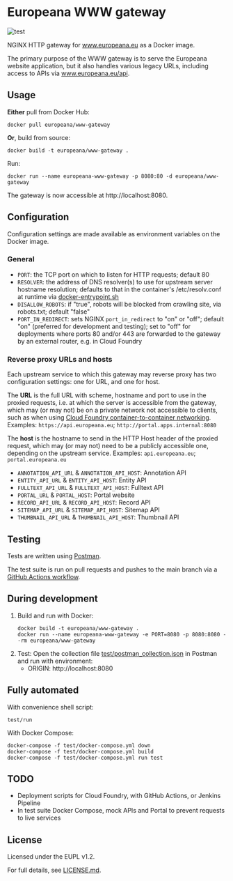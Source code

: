 # Europeana WWW gateway

![test](https://github.com/europeana/www-gateway/workflows/test/badge.svg)

NGINX HTTP gateway for www.europeana.eu as a Docker image.

The primary purpose of the WWW gateway is to serve the Europeana website
application, but it also handles various legacy URLs, including access to APIs
via www.europeana.eu/api.

## Usage

**Either** pull from Docker Hub:
```
docker pull europeana/www-gateway
```

**Or**, build from source:
```
docker build -t europeana/www-gateway .
```

Run:
```
docker run --name europeana-www-gateway -p 8080:80 -d europeana/www-gateway
```

The gateway is now accessible at http://localhost:8080.


## Configuration

Configuration settings are made available as environment variables on the Docker
image.

### General
* `PORT`: the TCP port on which to listen for HTTP requests; default 80
* `RESOLVER`: the address of DNS resolver(s) to use for upstream server hostname
  resolution; defaults to that in the container's /etc/resolv.conf at runtime
  via [docker-entrypoint.sh](./src/docker-entrypoint.sh)
* `DISALLOW_ROBOTS`: if "true", robots will be blocked from crawling site, via
  robots.txt; default "false"
* `PORT_IN_REDIRECT`: sets NGINX `port_in_redirect` to "on" or "off"; default
  "on" (preferred for development and testing); set to "off" for deployments
  where ports 80 and/or 443 are forwarded to the gateway by an external router,
  e.g. in Cloud Foundry

### Reverse proxy URLs and hosts

Each upstream service to which this gateway may reverse proxy has two configuration
settings: one for URL, and one for host.

The **URL** is the full URL with scheme, hostname and port to use in the proxied
requests, i.e. at which the server is accessible from the gateway, which may (or
may not) be on a private network not accessible to clients, such as when using
[Cloud Foundry container-to-container networking](https://docs.cloudfoundry.org/devguide/deploy-apps/cf-networking.html).
Examples: `https://api.europeana.eu`; `http://portal.apps.internal:8080`

The **host** is the hostname to send in the HTTP Host header of the proxied
request, which may (or may not) need to be a publicly accessible one, depending
on the upstream service.
Examples: `api.europeana.eu`; `portal.europeana.eu`

* `ANNOTATION_API_URL` & `ANNOTATION_API_HOST`: Annotation API
* `ENTITY_API_URL` & `ENTITY_API_HOST`: Entity API
* `FULLTEXT_API_URL` & `FULLTEXT_API_HOST`: Fulltext API
* `PORTAL_URL` & `PORTAL_HOST`: Portal website
* `RECORD_API_URL` & `RECORD_API_HOST`: Record API
* `SITEMAP_API_URL` & `SITEMAP_API_HOST`: Sitemap API
* `THUMBNAIL_API_URL` & `THUMBNAIL_API_HOST`: Thumbnail API


## Testing

Tests are written using [Postman](https://www.postman.com/).

The test suite is run on pull requests and pushes to the main branch via a
[GitHub Actions workflow](./.github/workflows/test.yml).

## During development

1. Build and run with Docker:
    ```
    docker build -t europeana/www-gateway .
    docker run --name europeana-www-gateway -e PORT=8080 -p 8080:8080 --rm europeana/www-gateway
    ```
2. Test:
    Open the collection file [test/postman_collection.json](./test/postman_collection.json)
    in Postman and run with environment:
    * ORIGIN: http://localhost:8080

## Fully automated

With convenience shell script:
```
test/run
```

With Docker Compose:
```
docker-compose -f test/docker-compose.yml down
docker-compose -f test/docker-compose.yml build
docker-compose -f test/docker-compose.yml run test
```


## TODO

* Deployment scripts for Cloud Foundry, with GitHub Actions, or Jenkins Pipeline
* In test suite Docker Compose, mock APIs and Portal to prevent requests to live
  services


## License

Licensed under the EUPL v1.2.

For full details, see [LICENSE.md](LICENSE.md).
